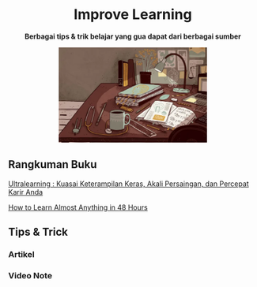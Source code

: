 <h1 align="center">Improve Learning</h1>

<p align="center"><b>Berbagai tips & trik belajar yang gua dapat dari berbagai sumber</b></p>

<p align="center"><img src="https://raw.githubusercontent.com/iansyahr/ImproveLearning/main/Images/ImproveLearningCov.webp" alt="drawing" width="300"/></p>


## Rangkuman Buku

[Ultralearning : Kuasai Keterampilan Keras, Akali Persaingan, dan Percepat Karir Anda](https://github.com/iansyahr/ImproveLearning/blob/main/Rangkuman%20Buku/UltraLearning.md)

[How to Learn Almost Anything in 48 Hours](https://github.com/iansyahr/ImproveLearning/blob/main/Rangkuman%20Buku/48HoursLearn.md)

## Tips & Trick

### Artikel
### Video Note

